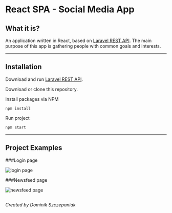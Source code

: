 # React SPA - Social Media App

## What it is?

An application written in React, based on [Laravel REST API](https://github.com/elszczepano/Laravel_REST_API).
The main purpose of this app is gathering people with common goals and interests.

---

## Installation

Download and run [Laravel REST API](https://github.com/elszczepano/Laravel_REST_API).

Download or clone this repository.

Install packages via NPM

    npm install

Run project

    npm start

----
## Project Examples

###Login page

![login page](https://i.imgur.com/wh1Zaw3.png)

###Newsfeed page

![newsfeed page](https://i.imgur.com/qobhTMP.png)

##

*Created by Dominik Szczepaniak*
